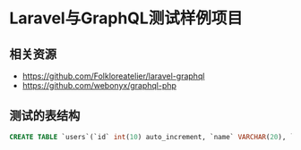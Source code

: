# Laravel与GraphQL测试样例项目

## 相关资源

- https://github.com/Folkloreatelier/laravel-graphql
- https://github.com/webonyx/graphql-php

## 测试的表结构

```sql
CREATE TABLE `users`(`id` int(10) auto_increment, `name` VARCHAR(20), `email` VARCHAR(100), `password` VARCHAR(100), primary key(`id`));
```



